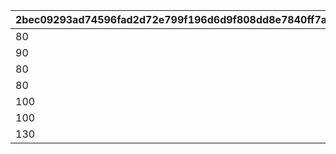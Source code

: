 |2bec09293ad74596fad2d72e799f196d6d9f808dd8e7840ff7a17353c7e4f464|212c8e38c3603d98cf204505d6525fa615991de23174bd9728bdd8ec2fc4904e|b3a17e48697630b659efec326f9caa1e068d8f69a1517918fa5f506d1852709f|319bdf6a0fa92c312f8f7cc169dea1baebda42de1db2494563247e8ee31a13d4|682c5c9469177dc0fee174096330062a6f8acf4811343e6298a380723432c50e|0fa0665c3d093fdbdc406deff4e6ad6bf4ec716e624ec287cc2bcb700980884f|756ff69facf3443921da71a53020a36917785ba319d5eada57a2ebec82ce11ad|1bca11dbeadb4f216762b5b2def9335177f0c909c7edfb82a73ade22ef28fc0d|
| --- | --- | --- | --- | --- | --- | --- | --- |
|80|0|5|100|0|10|1|1|
|90|0|25|101|0|10|1|1|
|80|0|0|200|0|10|1|2|
|80|0|180|300|0|0|0|4|
|100|0|0|400|0|0|0|3|
|100|1|1|500|500|0|0|5|
|130|2|2|510|500|0|0|5|